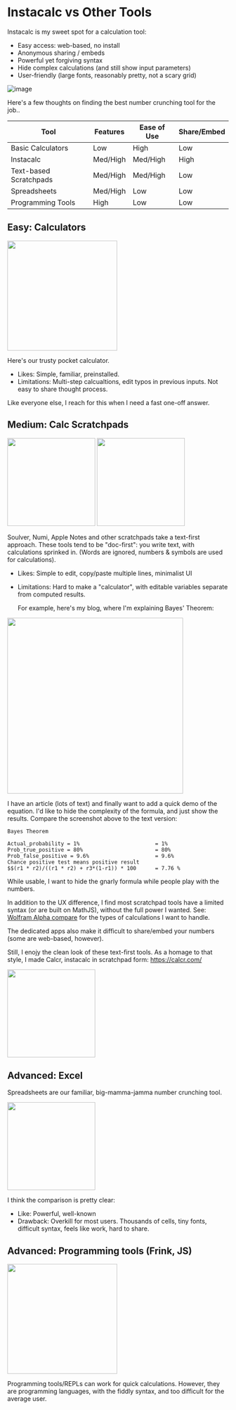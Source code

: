 # Instacalc vs Other Tools

Instacalc is my sweet spot for a calculation tool:

* Easy access: web-based, no install
* Anonymous sharing / embeds
* Powerful yet forgiving syntax
* Hide complex calculations (and still show input parameters)
* User-friendly (large fonts, reasonably pretty, not a scary grid)

![image](https://github.com/kazad/instacalc/assets/115572/ed7d048e-1d99-421b-90c7-b3647ad15a9e)

Here's a few thoughts on finding the best number crunching tool for the job..

| Tool                   | Features | Ease of Use | Share/Embed |
| ---------------------- | -------- | ----------- | ----------- |
| Basic Calculators      | Low      | High        | Low         |
| Instacalc              | Med/High | Med/High    | High        |
| Text-based Scratchpads | Med/High | Med/High    | Low         |
| Spreadsheets           | Med/High | Low         | Low         |
| Programming Tools      | High     | Low         | Low         |

## Easy: Calculators

<img src="https://github.com/kazad/instacalc/assets/115572/f9582570-6020-48cb-988d-2553274f2ae6" style="height: 250px">

Here's our trusty pocket calculator.

* Likes: Simple, familiar, preinstalled.
* Limitations: Multi-step calcualtions, edit typos in previous inputs. Not easy to share thought process.

Like everyone else, I reach for this when I need a fast one-off answer.

## Medium: Calc Scratchpads

<img src="https://github.com/kazad/instacalc/assets/115572/79c37494-69a9-49ab-9868-634695a7ac58" height="200">

<img src="https://github.com/kazad/instacalc/assets/115572/03a4cbf4-6dcc-404e-9830-07a61819309d" height="200">

Soulver, Numi, Apple Notes and other scratchpads take a text-first approach. These tools tend to be "doc-first": you write text, with calculations sprinked in. (Words are ignored, numbers & symbols are used for calculations).

* Likes: Simple to edit, copy/paste multiple lines, minimalist UI

* Limitations: Hard to make a "calculator", with editable variables separate from computed results.

  

  For example, here's my blog, where I'm explaining Bayes' Theorem:

<img src="https://github.com/kazad/instacalc/assets/115572/1fa33fda-25dc-4310-9dec-318141c96e70" height=400 />

I have an article (lots of text) and finally want to add a quick demo of the equation. I'd like to hide the complexity of the formula, and just show the results. Compare the screenshot above to the text version:

```
Bayes Theorem

Actual_probability = 1%                        = 1%
Prob_true_positive = 80%                       = 80%
Prob_false_positive = 9.6%                     = 9.6%
Chance positive test means positive result
$$(r1 * r2)/((r1 * r2) + r3*(1-r1)) * 100      = 7.76 %
```

While usable, I want to hide the gnarly formula while people play with the numbers.

In addition to the UX difference, I find most scratchpad tools have a limited syntax (or are built on MathJS), without the full power I wanted. See: [Wolfram Alpha compare](/compare-wolfram.md) for the types of calculations I want to handle.

The dedicated apps also make it difficult to share/embed your numbers (some are web-based, however).

Still, I enojy the clean look of these text-first tools. As a homage to that style, I made Calcr, instacalc in scratchpad form: https://calcr.com/

<img src="https://github.com/kazad/instacalc/assets/115572/13f92dad-e56c-450c-9d4d-e8b781a1fc5a" height="200">

## Advanced: Excel

Spreadsheets are our familiar, big-mamma-jamma number crunching tool.

<img src="https://github.com/kazad/instacalc/assets/115572/2c78a14d-bb3a-4396-ae90-87a7223befd0" height=200 />

I think the comparison is pretty clear:

* Like: Powerful, well-known
* Drawback: Overkill for most users. Thousands of cells, tiny fonts, difficult syntax, feels like work, hard to share.

## Advanced: Programming tools (Frink, JS)

<img src="https://github.com/kazad/instacalc/assets/115572/f498d85a-4ea5-4d0f-8573-1ddd1d71912b" height="250">

Programming tools/REPLs can work for quick calculations. However, they are programming languages, with the fiddly syntax, and too difficult for the average user.